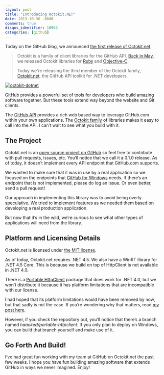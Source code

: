 ```yaml
---
layout: post
title: "Introducing Octokit.NET"
date: 2013-10-30 -0800
comments: true
disqus_identifier: 18903
categories: [github]
---
```

Today on the GitHub blog, we announced [the first release of
Octokit.net](https://github.com/blog/1676-introducing-octokit-net "Introducing Octokit.net").

> Octokit is a family of client libraries for the GitHub API. [Back in
> May](https://github.com/blog/1517-introducing-octokit), we released
> Octokit libraries for [Ruby](https://github.com/octokit/octokit.rb)
> and [Objective-C](https://github.com/octokit/octokit.objc).
>
> Today we're releasing the third member of the Octokit family,
> [Octokit.net](https://github.com/octokit/octokit.net), the GitHub API
> toolkit for .NET developers.

[![octokit-dotnet](http://haacked.com/images/haacked_com/WindowsLiveWriter/IntroducingOctokit.NET_D8EF/octokit-dotnet_thumb.png "octokit-dotnet")](http://haacked.com/images/haacked_com/WindowsLiveWriter/IntroducingOctokit.NET_D8EF/octokit-dotnet_2.png)

GitHub provides a powerful set of tools for developers who build amazing
software together. But these tools extend way beyond the website and Git
clients.

The [GitHub API](http://developer.github.com/v3/ "GitHub API") provides
a rich web based way to leverage GitHub.com within your own
applications. The [Octokit
family](http://octokit.github.io/ "Octokit Website") of libraries makes
it easy to call into the API. I can’t wait to see what you build with
it.

The Project
-----------

Octokit.net is an [open source project on
GitHub](https://github.com/octokit/octokit.net "Octokit.net GitHub") so
feel free to contribute with pull requests, issues, etc. You’ll notice
that we call it a 0.1.0 release. As of today, it doesn’t implement every
API endpoint that GitHub.com supports.

We wanted to make sure that it was in use by a real application so we
focused on the endpoints that [GitHub for
Windows](http://windows.github.com/ "GitHub for Windows") needs. If
there’s an endpoint that is not implemented, please do log an issue. Or
even better, send a pull request!

Our approach in implementing this library was to avoid being overly
speculative. We tried to implement features as we needed them based on
developing a real production application.

But now that it’s in the wild, we’re curious to see what other types of
applications will need from the library.

Platform and Licensing Details
------------------------------

Octokit.net is licensed under [the MIT
license](https://github.com/octokit/octokit.net/blob/master/LICENSE.txt "MIT License").

As of today, Octokit.net requires .NET 4.5. We also have a WinRT library
for .NET 4.5 Core. This is because we build on top of HttpClient is not
available in .NET 4.0.

There is a [Portable
HttpClient](https://www.nuget.org/packages/Microsoft.Net.Http "Portable HttpClient on NuGet")
package that does work for .NET 4.0, but we won’t distribute it because
it has platform limitations that are incompatible with our license.

I had hoped that its platform limitations would have been removed by
now, but that sadly is not the case. If you’re wondering why that
matters, read [my post
here](http://haacked.com/archive/2013/06/24/platform-limitations-harm-net.aspx "Platform limitations harm .net").

However, if you check the repository out, you’ll notice that there’s a
branch named *haacked/portable-httpclient*. If you only plan to deploy
on Windows, you can build that branch yourself and make use of it.

Go Forth And Build!
-------------------

I’ve had great fun working with my team at GitHub on Octokit.net the
past few weeks. I hope you have fun building amazing software that
extends GitHub in ways we never imagined. Enjoy!

